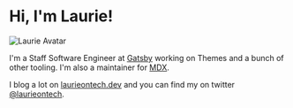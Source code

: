 # Hi, I'm Laurie!
![Laurie Avatar](https://laurieontech.com/static/illustration-ee1f9bca8b4370584c7ea9fd944c7d04.png)


I'm a Staff Software Engineer at [Gatsby](https://github.com/gatsbyjs) working on Themes and a bunch of other tooling. I'm also a maintainer for [MDX](https://github.com/mdx-js/mdx).

I blog a lot on [laurieontech.dev](https://laurieontech.com/) and you can find my on twitter [@laurieontech](https://twitter.com/laurieontech).
